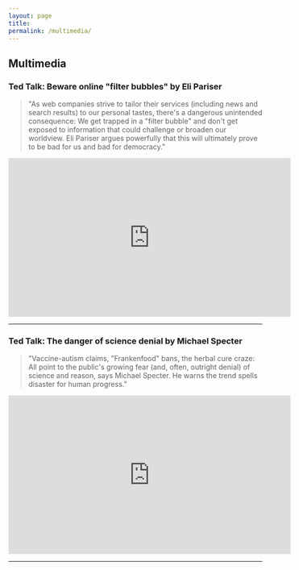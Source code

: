 ```yaml
---
layout: page
title: 
permalink: /multimedia/
---
```


## Multimedia

### Ted Talk: Beware online "filter bubbles" by Eli Pariser

>"As web companies strive to tailor their services (including news and search results) to our personal tastes, there's a dangerous unintended consequence: We get trapped in a "filter bubble" and don't get exposed to information that could challenge or broaden our worldview. Eli Pariser argues powerfully that this will ultimately prove to be bad for us and bad for democracy."

<iframe width="560" height="315" src="https://www.youtube.com/embed/B8ofWFx525s?rel=0&amp;showinfo=0" frameborder="0" allowfullscreen></iframe>

***

### Ted Talk: The danger of science denial by Michael Specter

>"Vaccine-autism claims, "Frankenfood" bans, the herbal cure craze: All point to the public's growing fear (and, often, outright denial) of science and reason, says Michael Specter. He warns the trend spells disaster for human progress."

<iframe width="560" height="315" src="https://www.youtube.com/embed/7OMLSs8t1ng?rel=0&amp;showinfo=0" frameborder="0" allowfullscreen></iframe>

***
